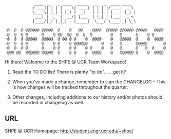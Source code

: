                 ____  _   _ ____  _____   _   _  ____ ____  
                / ___|| | | |  _ \| ____| | | | |/ ___|  _ \ 
                \___ \| |_| | |_) |  _|   | | | | |   | |_) |
                 ___) |  _  |  __/| |___  | |_| | |___|  _ < 
                |____/|_| |_|_|   |_____|  \___/ \____|_| \_\
   
    :@  @  @ @@@@@@ @@@@@  @    @   @@    @@@@  @@@@@ @@@@@@ @@@@@   @@@@
    :@  @  @ @      @    @ @@  @@  @  @  @        @   @      @    @ @
    :@  @  @ @@@@@  @@@@@  @ @@ @ @    @  @@@@    @   @@@@@  @    @  @@@@
    :@  @  @ @      @    @ @    @ @@@@@@      @   @   @      @@@@@       @
    :@  @  @ @      @    @ @    @ @    @ @    @   @   @      @   @  @    @
    :@@@ @@  @@@@@@ @@@@@  @    @ @    @  @@@@    @   @@@@@@ @    @  @@@@


Hi there! Welcome to the SHPE @ UCR Team Workspace!

1)  Read the TO DO list! There is plenty "to do"...
    ...get it?
 
2)  When you've made a change, remember to sign the CHANGELOG -
    This is how changes will be tracked throughout the quarter.
    
3)  Other changes, including additions to our history and/or photos
    should be recorded in changelog as well.
    
    
## URL
SHPE @ UCR Homepage: http://student.engr.ucr.edu/~shpe/

